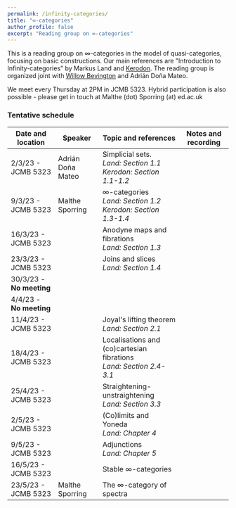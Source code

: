 ```yaml
---
permalink: /infinity-categories/
title: "∞-categories"
author_profile: false
excerpt: "Reading group on ∞-categories"
---
```

<style>
ul.no-bullets {
  list-style-type: none;
}
</style>
This is a reading group on ∞-categories in the model of quasi-categories, focusing on basic constructions. Our main references are "Introduction to Infinity-categories" by Markus Land and [Kerodon](https://kerodon.net/). The reading group is organized joint with [Willow Bevington](https://capnjackbevs.github.io/) and Adrián Doña Mateo.

We meet every Thursday at 2PM in JCMB 5323. Hybrid participation is also possible - please get in touch at Malthe (dot) Sporring (at) ed.ac.uk

### Tentative schedule

| Date and location        | Speaker           | Topic and references                                         | Notes and recording |
| ------------------------ | ----------------- | ------------------------------------------------------------ | ------------------- |
| 2/3/23 - JCMB 5323       | Adrián Doña Mateo | Simplicial sets.<br />*Land: Section 1.1*<br />*Kerodon: Section 1.1-1.2* |                     |
| 9/3/23 - JCMB 5323       | Malthe Sporring   | ∞-categories<br />*Land: Section 1.2*<br />*Kerodon: Section 1.3-1.4* |                     |
| 16/3/23 - JCMB 5323      |                   | Anodyne maps and fibrations<br />*Land: Section 1.3*         |                     |
| 23/3/23 - JCMB 5323      |                   | Joins and slices<br />*Land: Section 1.4*                    |                     |
| 30/3/23 - **No meeting** |                   |                                                              |                     |
| 4/4/23 - **No meeting**  |                   |                                                              |                     |
| 11/4/23 - JCMB 5323      |                   | Joyal's lifting theorem<br />*Land: Section 2.1*             |                     |
| 18/4/23 - JCMB 5323      |                   | Localisations and (co)cartesian fibrations<br />*Land: Section 2.4-3.1* |                     |
| 25/4/23 - JCMB 5323      |                   | Straightening-unstraightening<br />*Land: Section 3.3*       |                     |
| 2/5/23 - JCMB 5323       |                   | (Co)limits and Yoneda<br />*Land: Chapter 4*                 |                     |
| 9/5/23 - JCMB 5323       |                   | Adjunctions<br />*Land: Chapter 5*                           |                     |
| 16/5/23 - JCMB 5323      |                   | Stable ∞-categories                                          |                     |
| 23/5/23 - JCMB 5323      | Malthe Sporring   | The ∞-category of spectra                                    |                     |

